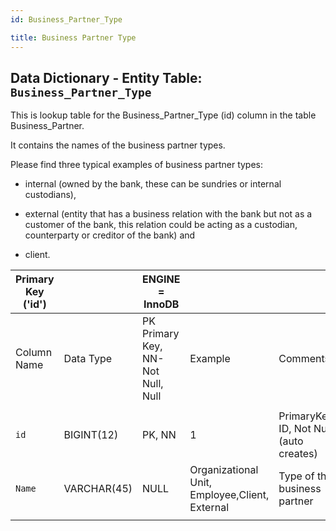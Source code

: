 ```yaml
---
id: Business_Partner_Type

title: Business Partner Type
---
```


## Data Dictionary - Entity Table: `Business_Partner_Type`

This is lookup table for the Business_Partner_Type (id) column in the table Business_Partner. 

It contains the names of the business partner types. 

Please find three typical examples of business partner types: 

- internal (owned by the bank, these can be sundries or internal custodians), 

- external (entity that has a business relation with the bank but not as a customer of the bank, this relation could be acting as a custodian, counterparty or creditor of the bank) and 

- client.



| Primary Key ('id')||ENGINE = InnoDB|||
|---|---|---|---|---|
| Column Name| Data Type|PK Primary Key, NN-Not Null, Null|Example|Comments|
||
|`id` |BIGINT(12)| PK, NN|1|PrimaryKey-ID, Not Null (auto creates)|
|`Name`|VARCHAR(45)| NULL|Organizational Unit, Employee,Client, External|Type of the business partner|
||
